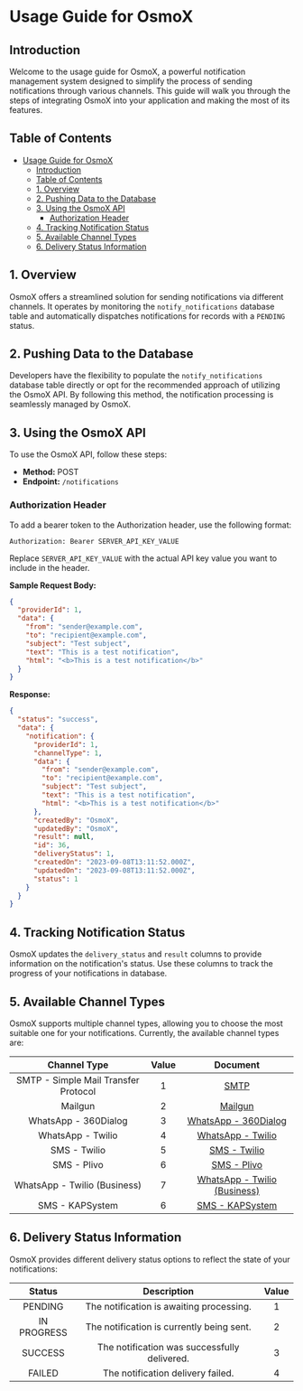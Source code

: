 # Usage Guide for OsmoX

## Introduction

Welcome to the usage guide for OsmoX, a powerful notification management system designed to simplify the process of sending notifications through various channels. This guide will walk you through the steps of integrating OsmoX into your application and making the most of its features.

## Table of Contents

- [Usage Guide for OsmoX](#usage-guide-for-osmox)
  - [Introduction](#introduction)
  - [Table of Contents](#table-of-contents)
  - [1. Overview](#1-overview)
  - [2. Pushing Data to the Database](#2-pushing-data-to-the-database)
  - [3. Using the OsmoX API](#3-using-the-osmox-api)
    - [Authorization Header](#authorization-header)
  - [4. Tracking Notification Status](#4-tracking-notification-status)
  - [5. Available Channel Types](#5-available-channel-types)
  - [6. Delivery Status Information](#6-delivery-status-information)

## 1. Overview

OsmoX offers a streamlined solution for sending notifications via different channels. It operates by monitoring the `notify_notifications` database table and automatically dispatches notifications for records with a `PENDING` status.

## 2. Pushing Data to the Database

Developers have the flexibility to populate the `notify_notifications` database table directly or opt for the recommended approach of utilizing the OsmoX API. By following this method, the notification processing is seamlessly managed by OsmoX.

## 3. Using the OsmoX API

To use the OsmoX API, follow these steps:

- **Method:** POST
- **Endpoint:** `/notifications`

### Authorization Header

To add a bearer token to the Authorization header, use the following format:

```plaintext
Authorization: Bearer SERVER_API_KEY_VALUE
```

Replace `SERVER_API_KEY_VALUE` with the actual API key value you want to include in the header.

**Sample Request Body:**

```json
{
  "providerId": 1,
  "data": {
    "from": "sender@example.com",
    "to": "recipient@example.com",
    "subject": "Test subject",
    "text": "This is a test notification",
    "html": "<b>This is a test notification</b>"
  }
}
```

**Response:**

```json
{
  "status": "success",
  "data": {
    "notification": {
      "providerId": 1,
      "channelType": 1,
      "data": {
        "from": "sender@example.com",
        "to": "recipient@example.com",
        "subject": "Test subject",
        "text": "This is a test notification",
        "html": "<b>This is a test notification</b>"
      },
      "createdBy": "OsmoX",
      "updatedBy": "OsmoX",
      "result": null,
      "id": 36,
      "deliveryStatus": 1,
      "createdOn": "2023-09-08T13:11:52.000Z",
      "updatedOn": "2023-09-08T13:11:52.000Z",
      "status": 1
    }
  }
}
```

## 4. Tracking Notification Status

OsmoX updates the `delivery_status` and `result` columns to provide information on the notification's status. Use these columns to track the progress of your notifications in database.

## 5. Available Channel Types

OsmoX supports multiple channel types, allowing you to choose the most suitable one for your notifications. Currently, the available channel types are:

|           **Channel Type**           | **Value** |                          **Document**                          |
| :----------------------------------: | :-------: | :------------------------------------------------------------: |
| SMTP - Simple Mail Transfer Protocol |     1     |                    [SMTP](channels/smtp.md)                    |
|               Mailgun                |     2     |                 [Mailgun](channels/mailgun.md)                 |
|         WhatsApp - 360Dialog         |     3     |        [WhatsApp - 360Dialog](channels/wa-360Dialog.md)        |
|          WhatsApp - Twilio           |     4     |           [WhatsApp - Twilio](channels/wa-Twilio.md)           |
|             SMS - Twilio             |     5     |             [SMS - Twilio](channels/sms-Twilio.md)             |
|             SMS - Plivo              |     6     |              [SMS - Plivo](channels/sms-Plivo.md)              |
|     WhatsApp - Twilio (Business)     |     7     | [WhatsApp - Twilio (Business)](channels/wa-Twilio-Business.md) |
|           SMS - KAPSystem            |     6     |           [SMS - KAPSystem](channels/sms-kapsystem.md)         |

## 6. Delivery Status Information

OsmoX provides different delivery status options to reflect the state of your notifications:

| **Status**  |               **Description**                | **Value** |
| :---------: | :------------------------------------------: | :-------: |
|   PENDING   |   The notification is awaiting processing.   |     1     |
| IN PROGRESS |  The notification is currently being sent.   |     2     |
|   SUCCESS   | The notification was successfully delivered. |     3     |
|   FAILED    |      The notification delivery failed.       |     4     |
